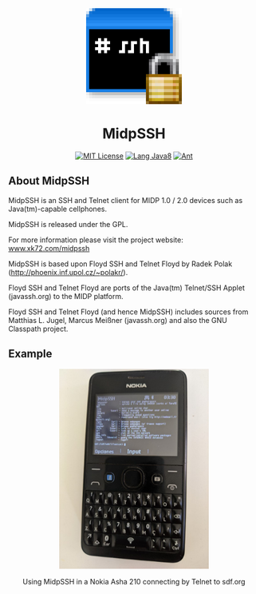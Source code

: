<div align="center">
  <img alt="MidpSSH Logo" src="https://github.com/JulioFerrero/midpssh/blob/main/res/large_scaled_6x.png?raw=true" />

  # MidpSSH

  [![MIT License](https://img.shields.io/badge/License-GPL2.0-green.svg)](https://choosealicense.com/licenses/gpl-2.0/) [![Lang Java8](https://img.shields.io/badge/Lang-Java8-red.svg)](https://docs.oracle.com/javase/8/) [![Ant](https://img.shields.io/badge/Builder-Ant-black.svg)](https://ant.apache.org/)

</div>

## About MidpSSH

MidpSSH is an SSH and Telnet client for MIDP 1.0 / 2.0
devices such as Java(tm)-capable cellphones. 

MidpSSH is released under the GPL.

For more information please visit the project website:
www.xk72.com/midpssh


MidpSSH is based upon Floyd SSH and Telnet Floyd by
Radek Polak (http://phoenix.inf.upol.cz/~polakr/).

Floyd SSH and Telnet Floyd are ports of the Java(tm)
Telnet/SSH Applet (javassh.org) to the MIDP platform.

Floyd SSH and Telnet Floyd (and hence MidpSSH) includes
sources from Matthias L. Jugel, Marcus Meißner (javassh.org)
and also the GNU Classpath project.


## Example

<div align="center">
  <img alt="Nokia Asha 210" src="https://github.com/JulioFerrero/midpssh/blob/main/res/210.jpeg?raw=true" width="300"/>
    <p>Using MidpSSH in a Nokia Asha 210 connecting by Telnet to sdf.org</p>
</div>